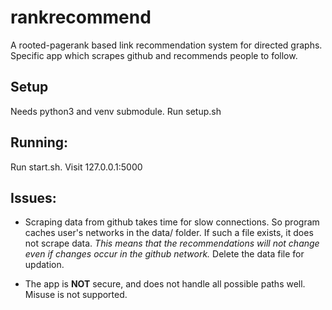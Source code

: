 # rankrecommend

A rooted-pagerank based link recommendation system for directed graphs. Specific app which scrapes github and recommends people to follow. 

## Setup
Needs python3 and venv submodule. Run setup.sh

## Running:
Run start.sh. Visit 127.0.0.1:5000

## Issues:
* Scraping data from github takes time for slow connections. So program caches user's networks in the data/ folder. If such a file exists, it does not scrape data. *This means that the recommendations will not change even if changes occur in the github network.* Delete the data file for updation.

* The app is **NOT** secure, and does not handle all possible paths well. Misuse is not supported.
